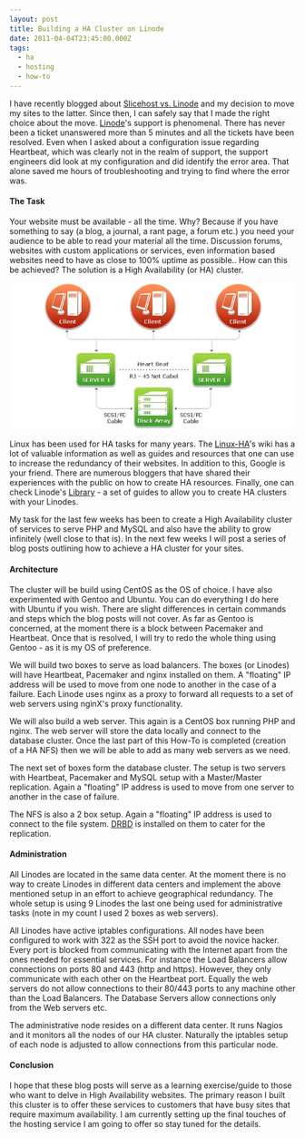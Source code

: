 ```yaml
---
layout: post
title: Building a HA Cluster on Linode
date: 2011-04-04T23:45:00.000Z
tags:
  - ha
  - hosting
  - how-to
---
```

I have recently blogged about [Slicehost vs. Linode](/post/slicehost-vs-linode-hosting-vps) and my decision to move my sites to the latter. Since then, I can safely say that I made the right choice about the move. [Linode](https://www.linode.com)'s support is phenomenal. There has never been a ticket unanswered more than 5 minutes and all the tickets have been resolved. Even when I asked about a configuration issue regarding Heartbeat, which was clearly not in the realm of support, the support engineers did look at my configuration and did identify the error area. That alone saved me hours of troubleshooting and trying to find where the error was.

#### The Task

Your website must be available - all the time. Why? Because if you have something to say (a blog, a journal, a rant page, a forum etc.) you need your audience to be able to read your material all the time. Discussion forums, websites with custom applications or services, even information based websites need to have as close to 100% uptime as possible.. How can this be achieved? The solution is a High Availability (or HA) cluster.

<img class="post-image" src="/assets/files/2011-04-04-ha.jpg" alt="HA"/>

Linux has been used for HA tasks for many years. The [Linux-HA](https://www.linux-ha.org/wiki/Main_Page)'s wiki has a lot of valuable information as well as guides and resources that one can use to increase the redundancy of their websites. In addition to this, Google is your friend. There are numerous bloggers that have shared their experiences with the public on how to create HA resources. Finally, one can check Linode's [Library](https://library.linode.com/) - a set of guides to allow you to create HA clusters with your Linodes.

My task for the last few weeks has been to create a High Availability cluster of services to serve PHP and MySQL and also have the ability to grow infinitely (well close to that is). In the next few weeks I will post a series of blog posts outlining how to achieve a HA cluster for your sites.

#### Architecture

The cluster will be build using CentOS as the OS of choice. I have also experimented with Gentoo and Ubuntu. You can do everything I do here with Ubuntu if you wish. There are slight differences in certain commands and steps which the blog posts will not cover. As far as Gentoo is concerned, at the moment there is a block between Pacemaker and Heartbeat. Once that is resolved, I will try to redo the whole thing using Gentoo - as it is my OS of preference.

We will build two boxes to serve as load balancers. The boxes (or Linodes) will have Heartbeat, Pacemaker and nginx installed on them. A "floating" IP address will be used to move from one node to another in the case of a failure. Each Linode uses nginx as a proxy to forward all requests to a set of web servers using nginX's proxy functionality.

We will also build a web server. This again is a CentOS box running PHP and nginx. The web server will store the data locally and connect to the database cluster. Once the last part of this How-To is completed (creation of a HA NFS) then we will be able to add as many web servers as we need.

The next set of boxes form the database cluster. The setup is two servers with Heartbeat, Pacemaker and MySQL setup with a Master/Master replication. Again a "floating" IP address is used to move from one server to another in the case of failure.

The NFS is also a 2 box setup. Again a "floating" IP address is used to connect to the file system. [DRBD](https://www.linbit.com/en/drbd-community/drbd-download/) is installed on them to cater for the replication.

#### Administration

All Linodes are located in the same data center. At the moment there is no way to create Linodes in different data centers and implement the above mentioned setup in an effort to achieve geographical redundancy.&nbsp;The whole setup is using 9 Linodes the last one being used for administrative tasks (note in my count I used 2 boxes as web servers).

All Linodes have active iptables configurations. All nodes have been configured to work with 322 as the SSH port to avoid the novice hacker. Every port is blocked from communicating with the Internet apart from the ones needed for essential services. For instance the Load Balancers allow connections on ports 80 and 443 (http and https). However, they only communicate with each other on the Heartbeat port. Equally the web servers do not allow connections to their 80/443 ports to any machine other than the Load Balancers. The Database Servers allow connections only from the Web servers etc.

The administrative node resides on a different data center. It runs Nagios and it monitors all the nodes of our HA cluster. Naturally the iptables setup of each node is adjusted to allow connections from this particular node.


#### Conclusion

I hope that these blog posts will serve as a learning exercise/guide to those who want to delve in High Availability websites. The primary reason I built this cluster is to offer these services to customers that have busy sites that require maximum availability. I am currently setting up the final touches of the hosting service I am going to offer so stay tuned for the details.
